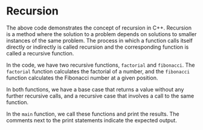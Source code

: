 # Recursion
The above code demonstrates the concept of recursion in C++. Recursion is a method where the solution to a problem depends on solutions to smaller instances of the same problem. The process in which a function calls itself directly or indirectly is called recursion and the corresponding function is called a recursive function.

In the code, we have two recursive functions, `factorial` and `fibonacci`. The `factorial` function calculates the factorial of a number, and the `fibonacci` function calculates the Fibonacci number at a given position.

In both functions, we have a base case that returns a value without any further recursive calls, and a recursive case that involves a call to the same function.

In the `main` function, we call these functions and print the results. The comments next to the print statements indicate the expected output.